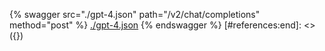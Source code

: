 [#references:start]: <> ({ "template": "openapi" })
{% swagger src="./gpt-4.json" path="/v2/chat/completions" method="post" %}
[./gpt-4.json](./gpt-4.json)
{% endswagger %}
[#references:end]: <> ({})